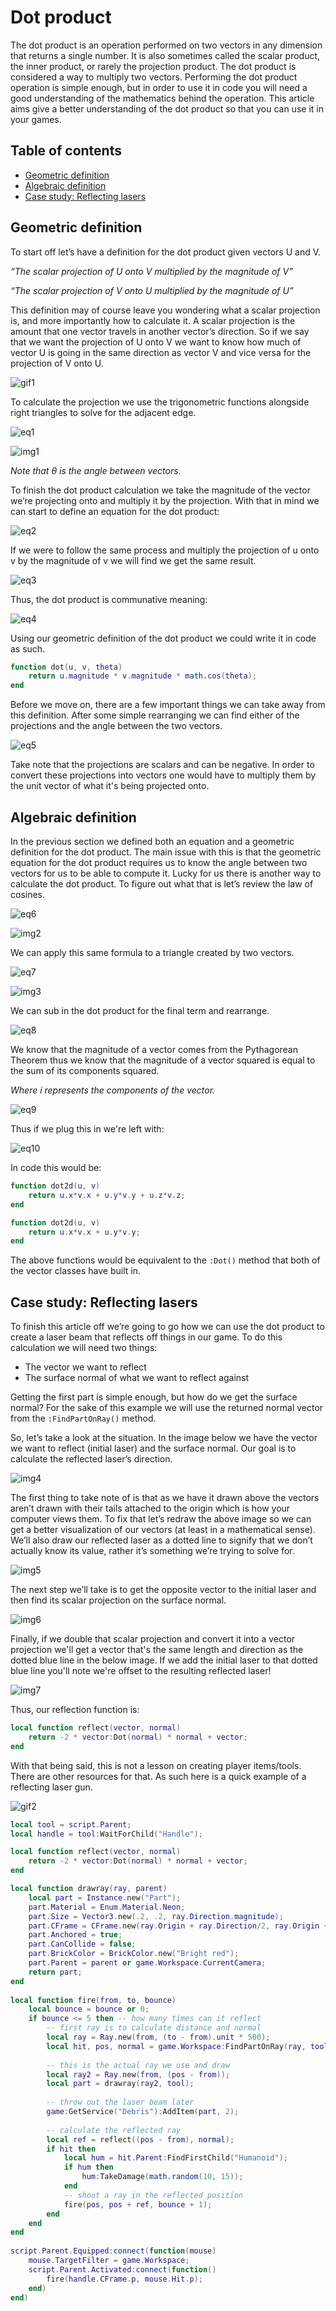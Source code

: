 ﻿# Dot product

The dot product is an operation performed on two vectors in any dimension that returns a single number. It is also sometimes called the scalar product, the inner product, or rarely the projection product. The dot product is considered a way to multiply two vectors. Performing the dot product operation is simple enough, but in order to use it in code you will need a good understanding of the mathematics behind the operation. This article aims give a better understanding of the dot product so that you can use it in your games.

## Table of contents

* [Geometric definition](#geometric-definition)
* [Algebraic definition](#algebraic-definition)
* [Case study: Reflecting lasers](#case-study-reflecting-lasers)

## Geometric definition

To start off let’s have a definition for the dot product given vectors U and V.

*“The scalar projection of U onto V multiplied by the magnitude of V”*

*“The scalar projection of V onto U multiplied by the magnitude of U”*

This definition may of course leave you wondering what a scalar projection is, and more importantly how to calculate it. A scalar projection is the amount that one vector travels in another vector’s direction. So if we say that we want the projection of U onto V we want to know how much of vector U is going in the same direction as vector V and vice versa for the projection of V onto U.

![gif1](imgs/dot/gif1.gif)

To calculate the projection we use the trigonometric functions alongside right triangles to solve for the adjacent edge.

![eq1](imgs/dot/eq1.png)

![img1](imgs/dot/img1.png)

*Note that θ is the angle between vectors.*

To finish the dot product calculation we take the magnitude of the vector we’re projecting onto and multiply it by the projection. With that in mind we can start to define an equation for the dot product:

![eq2](imgs/dot/eq2.png)

If we were to follow the same process and multiply the projection of u onto v by the magnitude of v we will find we get the same result.

![eq3](imgs/dot/eq3.png)

Thus, the dot product is communative meaning:

![eq4](imgs/dot/eq4.png)

Using our geometric definition of the dot product we could write it in code as such.

```Lua
function dot(u, v, theta)
	return u.magnitude * v.magnitude * math.cos(theta);
end
```

Before we move on, there are a few important things we can take away from this definition. After some simple rearranging we can find either of the projections and the angle between the two vectors.

![eq5](imgs/dot/eq5.png)

Take note that the projections are scalars and can be negative. In order to convert these projections into vectors one would have to multiply them by the unit vector of what it's being projected onto.

## Algebraic definition

In the previous section we defined both an equation and a geometric definition for the dot product. The main issue with this is that the geometric equation for the dot product requires us to know the angle between two vectors for us to be able to compute it. Lucky for us there is another way to calculate the dot product. To figure out what that is let’s review the law of cosines.

![eq6](imgs/dot/eq6.png)

![img2](imgs/dot/img2.png)

We can apply this same formula to a triangle created by two vectors.

![eq7](imgs/dot/eq7.png)

![img3](imgs/dot/img3.png)

We can sub in the dot product for the final term and rearrange.

![eq8](imgs/dot/eq8.png)

We know that the magnitude of a vector comes from the Pythagorean Theorem thus we know that the magnitude of a vector squared is equal to the sum of its components squared.

*Where i represents the components of the vector.*

![eq9](imgs/dot/eq9.png)

Thus if we plug this in we're left with:

![eq10](imgs/dot/eq10.png)

In code this would be:

```Lua
function dot2d(u, v)
	return u.x*v.x + u.y*v.y + u.z*v.z;
end
```

```Lua
function dot2d(u, v)
	return u.x*v.x + u.y*v.y;
end
```

The above functions would be equivalent to the `:Dot()` method that both of the vector classes have built in.

## Case study: Reflecting lasers

To finish this article off we’re going to go how we can use the dot product to create a laser beam that reflects off things in our game. To do this calculation we will need two things:

* The vector we want to reflect
* The surface normal of what we want to reflect against

Getting the first part is simple enough, but how do we get the surface normal? For the sake of this example we will use the returned normal vector from the `:FindPartOnRay()` method.

So, let’s take a look at the situation. In the image below we have the vector we want to reflect (initial laser) and the surface normal. Our goal is to calculate the reflected laser’s direction.

![img4](imgs/dot/img4.png)

The first thing to take note of is that as we have it drawn above the vectors aren’t drawn with their tails attached to the origin which is how your computer views them. To fix that let’s redraw the above image so we can get a better visualization of our vectors (at least in a mathematical sense). We’ll also draw our reflected laser as a dotted line to signify that we don’t actually know its value, rather it’s something we’re trying to solve for.

![img5](imgs/dot/img5.png)

The next step we’ll take is to get the opposite vector to the initial laser and then find its scalar projection on the surface normal.

![img6](imgs/dot/img6.png)

Finally, if we double that scalar projection and convert it into a vector projection we'll get a vector that's the same length and direction as the dotted blue line in the below image. If we add the initial laser to that dotted blue line you'll note we're offset to the resulting reflected laser!

![img7](imgs/dot/img7.png)

Thus, our reflection function is:

```Lua
local function reflect(vector, normal)
	return -2 * vector:Dot(normal) * normal + vector;
end
```

With that being said, this is not a lesson on creating player items/tools. There are other resources for that. As such here is a quick example of a reflecting laser gun.

![gif2](imgs/dot/gif2.gif)

```Lua
local tool = script.Parent;
local handle = tool:WaitForChild("Handle");

local function reflect(vector, normal)
	return -2 * vector:Dot(normal) * normal + vector;
end 

local function drawray(ray, parent)
	local part = Instance.new("Part");
	part.Material = Enum.Material.Neon;
	part.Size = Vector3.new(.2, .2, ray.Direction.magnitude);
	part.CFrame = CFrame.new(ray.Origin + ray.Direction/2, ray.Origin + ray.Direction);
	part.Anchored = true;
	part.CanCollide = false;
	part.BrickColor = BrickColor.new("Bright red");
	part.Parent = parent or game.Workspace.CurrentCamera;
	return part;
end
 
local function fire(from, to, bounce)
	local bounce = bounce or 0;
	if bounce <= 5 then -- how many times can it reflect
		-- first ray is to calculate distance and normal
		local ray = Ray.new(from, (to - from).unit * 500);
		local hit, pos, normal = game.Workspace:FindPartOnRay(ray, tool.Parent);
 
		-- this is the actual ray we use and draw
		local ray2 = Ray.new(from, (pos - from));
		local part = drawray(ray2, tool);
 
		-- throw out the laser beam later
		game:GetService("Debris"):AddItem(part, 2);
 
		-- calculate the reflected ray
		local ref = reflect((pos - from), normal);
		if hit then
			local hum = hit.Parent:FindFirstChild("Humanoid");
			if hum then
				hum:TakeDamage(math.random(10, 15));
			end
			-- shoot a ray in the reflected position
			fire(pos, pos + ref, bounce + 1);
		end
	end
end
 
script.Parent.Equipped:connect(function(mouse)
	mouse.TargetFilter = game.Workspace;
	script.Parent.Activated:connect(function() 
		fire(handle.CFrame.p, mouse.Hit.p);
	end)
end)
```